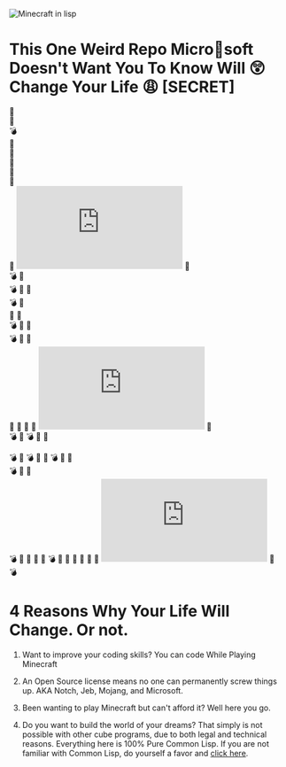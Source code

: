 ![Minecraft in lisp](https://user-images.githubusercontent.com/14166099/47961916-ccb74a80-dfe1-11e8-8bf1-a2d599a0234e.png)

# This One Weird Repo Micro:shit:soft Doesn't Want You To Know Will :astonished:Change Your Life :weary: [SECRET]  
:pill:  
:gem:   
:bomb:   
:meat_on_bone:  
:gem:     
:pill:   
:meat_on_bone:    
:pill:   
:meat_on_bone:
![(ﾉ◕ヮ◕)ﾉ](https://github.com/terminal625/common-lisp-game-engine/blob/master/README.md)
:gem:  
:bomb: 
:meat_on_bone:  
:bomb: 
:pill: 
:meat_on_bone:  
:bomb: 
:gem:  
:meat_on_bone:
:gem:  
:bomb: 
:pill: 
:gem:  
:bomb: 
:meat_on_bone:
:gem:  
:pill: 
:meat_on_bone:
:pill: 
:meat_on_bone:
![(ﾉ◕ヮ◕)ﾉ](https://github.com/terminal625/common-lisp-game-engine/blob/master/README.md)
:gem:  
:bomb: 
:meat_on_bone:
:bomb: 
:pill: 
:meat_on_bone:

:bomb: :meat_on_bone:
:bomb: 
:pill: 
:meat_on_bone:
:bomb: 
:meat_on_bone:
:gem:  
:bomb: 
:pill: 
:gem:  
:bomb:
:meat_on_bone:
:gem:
:meat_on_bone:
:gem:
:bomb:
:gem:
:gem:
:pill:
:meat_on_bone:
:pill: 
:meat_on_bone:
![(ﾉ◕ヮ◕)ﾉ](https://github.com/terminal625/common-lisp-game-engine/blob/master/README.md)
:gem:  
:bomb: 


# 4 Reasons Why Your Life Will Change. Or not. 
1. Want to improve your coding skills? You can code While Playing Minecraft

2. An Open Source license means no one can permanently screw things up. AKA Notch, Jeb, Mojang, and Microsoft.

3. Been wanting to play Minecraft but can't afford it? Well here you go.

4. Do you want to build the world of your dreams? That simply is not possible with other cube programs, due to both legal and technical reasons. Everything here is 100% Pure Common Lisp. If you are not familiar with Common Lisp, do yourself a favor and [click here](http://www.lispworks.com/documentation/HyperSpec/Front/Contents.htm). 

